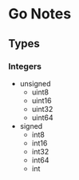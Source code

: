 # Go Notes

## Types

### Integers

- unsigned
    - uint8
    - uint16
    - uint32
    - uint64
- signed
    - int8
    - int16
    - int32
    - int64
    - int

